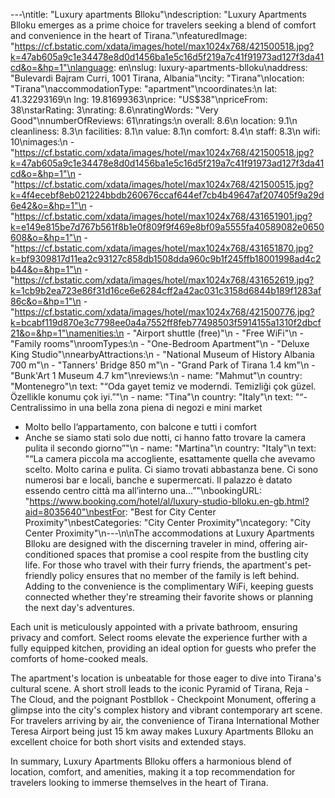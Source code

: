 ---\ntitle: "Luxury apartments Blloku"\ndescription: "Luxury Apartments Blloku emerges as a prime choice for travelers seeking a blend of comfort and convenience in the heart of Tirana."\nfeaturedImage: "https://cf.bstatic.com/xdata/images/hotel/max1024x768/421500518.jpg?k=47ab605a9c1e34478e8d0d1456ba1e5c16d5f219a7c41f91973ad127f3da41cd&o=&hp=1"\nlanguage: en\nslug: luxury-apartments-blloku\naddress: "Bulevardi Bajram Curri, 1001 Tirana, Albania"\ncity: "Tirana"\nlocation: "Tirana"\naccommodationType: "apartment"\ncoordinates:\n  lat: 41.32293169\n  lng: 19.81699363\nprice: "US$38"\npriceFrom: 38\nstarRating: 3\nrating: 8.6\nratingWords: "Very Good"\nnumberOfReviews: 61\nratings:\n  overall: 8.6\n  location: 9.1\n  cleanliness: 8.3\n  facilities: 8.1\n  value: 8.1\n  comfort: 8.4\n  staff: 8.3\n  wifi: 10\nimages:\n  - "https://cf.bstatic.com/xdata/images/hotel/max1024x768/421500518.jpg?k=47ab605a9c1e34478e8d0d1456ba1e5c16d5f219a7c41f91973ad127f3da41cd&o=&hp=1"\n  - "https://cf.bstatic.com/xdata/images/hotel/max1024x768/421500515.jpg?k=4f4ecebf8eb021224bbdb260676ccaf644ef7cb4b49647af207405f9a29d6e42&o=&hp=1"\n  - "https://cf.bstatic.com/xdata/images/hotel/max1024x768/431651901.jpg?k=e149e815be7d767b561f8b1e0f809f9f469e8bf09a5555fa40589082e0650608&o=&hp=1"\n  - "https://cf.bstatic.com/xdata/images/hotel/max1024x768/431651870.jpg?k=bf9309817d11ea2c93127c858db1508dda960c9b1f245ffb18001998ad4c2b44&o=&hp=1"\n  - "https://cf.bstatic.com/xdata/images/hotel/max1024x768/431652619.jpg?k=1cb9b2ea723e86f31d16ce6e6284cff2a42ac031c3158d6844b189f1283af86c&o=&hp=1"\n  - "https://cf.bstatic.com/xdata/images/hotel/max1024x768/421500776.jpg?k=bcabf119d870e3c7798ee0a4a7552ff8feb77498503f5914155a1310f2dbcf21&o=&hp=1"\namenities:\n  - "Airport shuttle (free)"\n  - "Free WiFi"\n  - "Family rooms"\nroomTypes:\n  - "One-Bedroom Apartment"\n  - "Deluxe King Studio"\nnearbyAttractions:\n  - "National Museum of History Albania 700 m"\n  - "Tanners' Bridge 850 m"\n  - "Grand Park of Tirana 1.4 km"\n  - "Bunk'Art 1 Museum 4.7 km"\nreviews:\n  - name: "Mahmut"\n    country: "Montenegro"\n    text: "“Oda gayet temiz ve moderndi. Temizliği çok güzel. Özellikle konumu çok iyi.”"\n  - name: "Tina"\n    country: "Italy"\n    text: "“- Centralissimo in una bella zona piena di negozi e mini market
- Molto bello l’appartamento, con balcone e tutti i comfort
- Anche se siamo stati solo due notti, ci hanno fatto trovare la camera pulita il secondo giorno”"\n  - name: "Martina"\n    country: "Italy"\n    text: "“La camera piccola ma accogliente, esattamente quella che avevamo scelto. Molto carina e pulita. Ci siamo trovati abbastanza bene. Ci sono numerosi bar e locali, banche e supermercati. Il palazzo è datato essendo centro città ma all’interno una...”"\nbookingURL: "https://www.booking.com/hotel/al/luxury-studio-blloku.en-gb.html?aid=8035640"\nbestFor: "Best for City Center Proximity"\nbestCategories: "City Center Proximity"\ncategory: "City Center Proximity"\n---\n\nThe accommodations at Luxury Apartments Blloku are designed with the discerning traveler in mind, offering air-conditioned spaces that promise a cool respite from the bustling city life. For those who travel with their furry friends, the apartment's pet-friendly policy ensures that no member of the family is left behind. Adding to the convenience is the complimentary WiFi, keeping guests connected whether they're streaming their favorite shows or planning the next day's adventures.

Each unit is meticulously appointed with a private bathroom, ensuring privacy and comfort. Select rooms elevate the experience further with a fully equipped kitchen, providing an ideal option for guests who prefer the comforts of home-cooked meals.

The apartment's location is unbeatable for those eager to dive into Tirana's cultural scene. A short stroll leads to the iconic Pyramid of Tirana, Reja - The Cloud, and the poignant Postbllok - Checkpoint Monument, offering a glimpse into the city's complex history and vibrant contemporary art scene. For travelers arriving by air, the convenience of Tirana International Mother Teresa Airport being just 15 km away makes Luxury Apartments Blloku an excellent choice for both short visits and extended stays.

In summary, Luxury Apartments Blloku offers a harmonious blend of location, comfort, and amenities, making it a top recommendation for travelers looking to immerse themselves in the heart of Tirana.